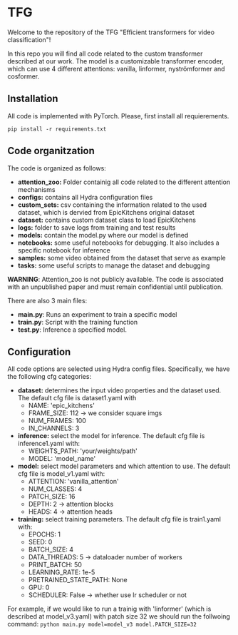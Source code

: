 # TFG

Welcome to the repository of the TFG "Efficient transformers for video classification"!

In this repo you will find all code related to the custom transformer described at our work.
The model is a customizable transformer encoder, which can use 4 different attentions: vanilla, linformer, nyströmformer and cosformer.


## Installation
All code is implemented with PyTorch.
Please, first install all requierements.

``
pip install -r requirements.txt
``

## Code organitzation
The code is organized as follows:
- **attention_zoo:** Folder containig all code related to the different attention mechanisms
- **configs:** contains all Hydra configuration files
- **custom_sets:** csv containing the information related to the used dataset, which is dervied from EpicKitchens original dataset
- **dataset:** contains custom dataset class to load EpicKitchens 
- **logs:** folder to save logs from training and test results
- **models:** contain the model.py where our model is defined
- **notebooks:** some useful notebooks for debugging. It also includes a specific notebook for inference
- **samples:** some video obtained from the dataset that serve as example
- **tasks:** some useful scripts to manage the dataset and debugging

**WARNING**: Attention_zoo is not publicly available. The code is associated with an unpublished paper and must remain confidential until publication.

There are also 3 main files:
- **main.py**: Runs an experiment to train a specific model
- **train.py**: Script with the training function
- **test.py**: Inference a specified model.


## Configuration
All code options are selected using Hydra config files.
Specifically, we have the following cfg categories:
- **dataset:** determines the input video properties and the dataset used. The default cfg file is dataset1.yaml with
  - NAME: 'epic_kitchens'
  - FRAME_SIZE: 112 -> we consider square imgs
  - NUM_FRAMES: 100
  - IN_CHANNELS: 3   
- **inference:** select the model for inference. The default cfg file is inference1.yaml with:
  - WEIGHTS_PATH: 'your/weights/path'
  - MODEL: 'model_name'   
- **model:** select model parameters and which attention to use. The default cfg file is model_v1.yaml with:
  - ATTENTION: 'vanilla_attention'
  - NUM_CLASSES: 4
  - PATCH_SIZE: 16
  - DEPTH: 2 -> attention blocks
  - HEADS: 4 -> attention heads
- **training:** select training parameters. The default cfg file is train1.yaml with:
  - EPOCHS: 1
  - SEED: 0
  - BATCH_SIZE: 4
  - DATA_THREADS: 5 -> dataloader number of workers
  - PRINT_BATCH: 50
  - LEARNING_RATE: 1e-5 
  - PRETRAINED_STATE_PATH: None 
  - GPU: 0
  - SCHEDULER: False -> whether use lr scheduler or not

For example, if we would like to run a trainig with 'linformer' (which is described at model_v3.yaml) with patch size 32 we should run the follwoing command:
``
python main.py model=model_v3 model.PATCH_SIZE=32
``


